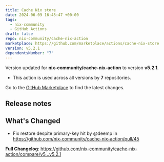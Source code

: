 ```yaml
---
title: Cache Nix store
date: 2024-06-09 16:45:47 +00:00
tags:
  - nix-community
  - GitHub Actions
draft: false
repo: nix-community/cache-nix-action
marketplace: https://github.com/marketplace/actions/cache-nix-store
version: v5.2.1
dependentsNumber: "7"
---
```



Version updated for **nix-community/cache-nix-action** to version **v5.2.1**.
- This action is used across all versions by **7** repositories.

Go to the [GitHub Marketplace](https://github.com/marketplace/actions/cache-nix-store) to find the latest changes.

## Release notes

## What's Changed
* Fix restore despite primary-key hit by @deemp in https://github.com/nix-community/cache-nix-action/pull/45


**Full Changelog**: https://github.com/nix-community/cache-nix-action/compare/v5...v5.2.1
